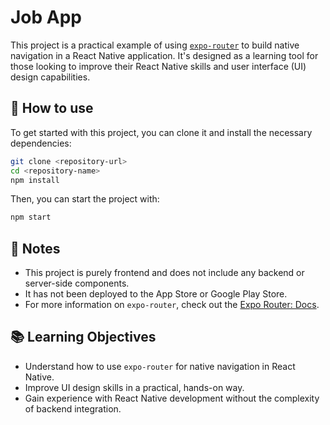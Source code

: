 # Job App

This project is a practical example of using [`expo-router`](https://docs.expo.dev/router/introduction/) to build native navigation in a React Native application. It's designed as a learning tool for those looking to improve their React Native skills and user interface (UI) design capabilities.

## 🚀 How to use

To get started with this project, you can clone it and install the necessary dependencies:

```sh
git clone <repository-url>
cd <repository-name>
npm install
```

Then, you can start the project with:

```sh
npm start
```

## 📝 Notes

- This project is purely frontend and does not include any backend or server-side components.
- It has not been deployed to the App Store or Google Play Store.
- For more information on `expo-router`, check out the [Expo Router: Docs](https://docs.expo.dev/router/introduction/).

## 📚 Learning Objectives

- Understand how to use `expo-router` for native navigation in React Native.
- Improve UI design skills in a practical, hands-on way.
- Gain experience with React Native development without the complexity of backend integration.
